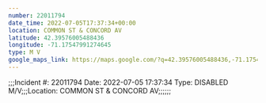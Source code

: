 ```yaml
---
number: 22011794
date_time: 2022-07-05T17:37:34+00:00
location: COMMON ST & CONCORD AV
latitude: 42.39576005488436
longitude: -71.17547991274645
type: M V
google_maps_link: https://maps.google.com/?q=42.39576005488436,-71.17547991274645
---
```


;;;Incident #: 22011794  Date: 2022-07-05 17:37:34   Type: DISABLED M/V;;;Location: COMMON ST & CONCORD AV;;;;;;
